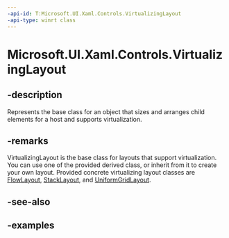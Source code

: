 ```yaml
---
-api-id: T:Microsoft.UI.Xaml.Controls.VirtualizingLayout
-api-type: winrt class
---
```


# Microsoft.UI.Xaml.Controls.VirtualizingLayout

<!--
public class VirtualizingLayout : Microsoft.UI.Xaml.Controls.Layout
-->

## -description

Represents the base class for an object that sizes and arranges child elements for a host and supports virtualization.

## -remarks

VirtualizingLayout is the base class for layouts that support virtualization. You can use one of the provided derived class, or inherit from it to create your own layout. Provided concrete virtualizing layout classes are [FlowLayout](flowlayout.md), [StackLayout](stacklayout.md), and [UniformGridLayout](uniformgridlayout.md).

## -see-also

## -examples
